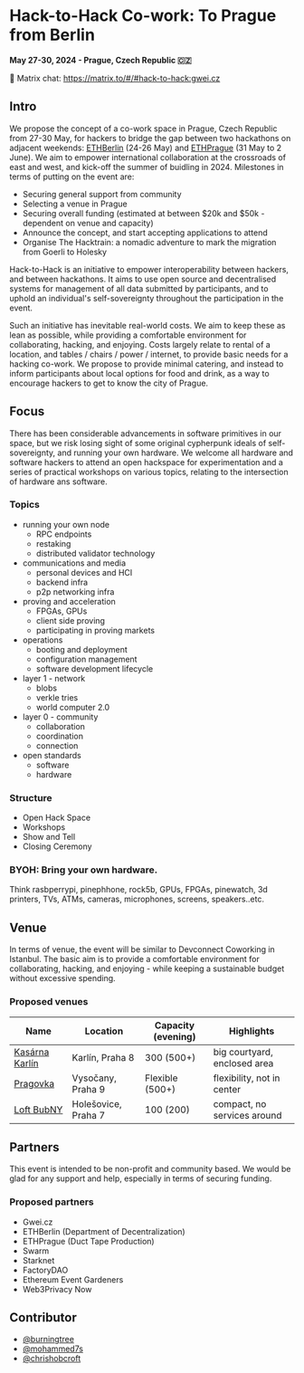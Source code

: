 # Hack-to-Hack Co-work: To Prague from Berlin

**May 27-30, 2024 - Prague, Czech Republic 🇨🇿**

💬 Matrix chat: https://matrix.to/#/#hack-to-hack:gwei.cz

## Intro

We propose the concept of a co-work space in Prague, Czech Republic from 27-30 May, for hackers to bridge the gap between two hackathons on adjacent weekends: [ETHBerlin](https://ethberlin.org/) (24-26 May) and [ETHPrague](https://ethprague.com/) (31 May to 2 June). We aim to empower international collaboration at the crossroads of east and west, and kick-off the summer of buidling in 2024.
Milestones in terms of putting on the event are:

- Securing general support from community
- Selecting a venue in Prague
- Securing overall funding (estimated at between $20k and $50k - dependent on venue and capacity)
- Announce the concept, and start accepting applications to attend
- Organise The Hacktrain: a nomadic adventure to mark the migration from Goerli to Holesky

Hack-to-Hack is an initiative to empower interoperability between hackers, and between hackathons. It aims to use open source and decentralised systems for management of all data submitted by participants, and to uphold an individual's self-sovereignty throughout the participation in the event.

Such an initiative has inevitable real-world costs. We aim to keep these as lean as possible, while providing a comfortable environment for collaborating, hacking, and enjoying. Costs largely relate to rental of a location, and tables / chairs / power / internet, to provide basic needs for a hacking co-work. We propose to provide minimal catering, and instead to inform participants about local options for food and drink, as a way to encourage hackers to get to know the city of Prague.

## Focus 

There has been considerable advancements in software primitives in our space, but we risk losing sight of some original cypherpunk ideals of self-sovereignty, and running your own hardware. We welcome all hardware and software hackers to attend an open hackspace for experimentation and a series of practical workshops on various topics, relating to the intersection of hardware ans software. 

### Topics

 - running your own node
   - RPC endpoints
   - restaking
   - distributed validator technology
 - communications and media
   - personal devices and HCI
   - backend infra  
   - p2p networking infra 
 - proving and acceleration
   - FPGAs, GPUs 
   - client side proving
   - participating in proving markets
 - operations
   - booting and deployment
   - configuration management
   - software development lifecycle
 - layer 1 - network
   - blobs
   - verkle tries
   - world computer 2.0
 - layer 0 - community
   - collaboration
   - coordination
   - connection
 - open standards
   - software
   - hardware

### Structure 
 - Open Hack Space
 - Workshops
 - Show and Tell
 - Closing Ceremony 

### BYOH: Bring your own hardware.

Think rasbperrypi, pinephhone, rock5b, GPUs, FPGAs, pinewatch, 3d printers, TVs, ATMs, cameras, microphones, screens, speakers..etc. 

## Venue

In terms of venue, the event will be similar to Devconnect Coworking in Istanbul. The basic aim is to provide a comfortable environment for collaborating, hacking, and enjoying - while keeping a sustainable budget without excessive spending.

### Proposed venues

| Name | Location | Capacity (evening) | Highlights |
| --- | --- | --- | --- |
| [Kasárna Karlín](https://kasarnakarlin.cz/en/main-page) | Karlín, Praha 8 | 300 (500+) | big courtyard, enclosed area |
| [Pragovka](https://pragovka.com/en) | Vysočany, Praha 9 | Flexible (500+) | flexibility, not in center |
| [Loft BubNY](https://loftbubny.cz/) | Holešovice, Praha 7 | 100 (200) | compact, no services around |

## Partners

This event is intended to be non-profit and community based. We would be glad for any support and help, especially in terms of securing funding.

### Proposed partners

* Gwei.cz
* ETHBerlin (Department of Decentralization)
* ETHPrague (Duct Tape Production)
* Swarm
* Starknet
* FactoryDAO
* Ethereum Event Gardeners
* Web3Privacy Now

## Contributor

* [@burningtree](https://github.com/burningtree)
* [@mohammed7s](https://github.com/mohammed7s)
* [@chrishobcroft](https://github.com/chrishobcroft)
